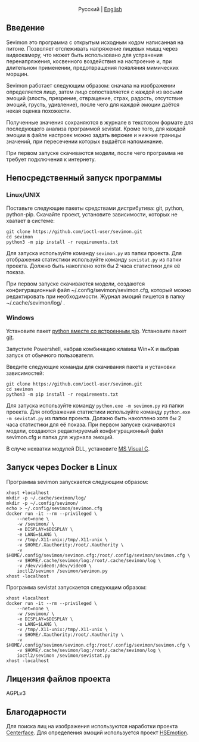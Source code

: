 <div align="center">

Русский | [English](README.md)

</div>


## Введение

Sevimon это программа с открытым исходным кодом написанная на питоне. Позволяет отслеживать напряжение лицевых мышц через видеокамеру, что может быть использовано для устранения перенапряжения, косвенного воздействия на настроение и, при длительном применении, предотвращения появляния мимических морщин.

Sevimon работает следующим образом: сначала на изображении определяется лицо, затем лицо сопоставляется с каждой из восьми эмоций (злость, презрение, отвращение, страх, радость, отсутствие эмоций, грусть, удивление), после чего для каждой эмоции даётся некая оценка похожести.

Полученные значения сохраняются в журнале в текстовом формате для последующего анализа программой sevistat.
Кроме того, для каждой эмоции в файле настроек можно задать верхние и нижние границы значений, при пересечении которых выдаётся напоминание.

При первом запуске скачиваются модели, после чего программа не требует подключения к интернету.

## Непосредственный запуск программы
### Linux/UNIX

Поставьте следующие пакеты средствами дистрибутива: git, python, python-pip.
Скачайте проект, установите зависимости, которых не хватает в системе:
```shell
git clone https://github.com/ioctl-user/sevimon.git
cd sevimon
python3 -m pip install -r requirements.txt
```

Для запуска используйте команду `sevimon.py` из папки проекта.
Для отображения статистики используйте команду `sevistat.py` из папки проекта. Должно быть накоплено хотя бы 2 часа статистики для её показа.

При первом запуске скачиваются модели, создаются конфигурационный файл ~/.config/sevimon/sevimon.cfg, который можно редактировать при необходимости.
Журнал эмоций пишется в папку ~/.cache/sevimon/log/ .

### Windows 

Установите пакет [python вместе со встроенным pip](https://www.python.org/downloads/windows/).
Установите пакет [git](https://git-scm.com/download/win).

Запустите Powershell, набрав комбинацию клавиш Win+X и выбрав запуск от обычного пользователя.

Введите следующие команды для скачивания пакета и установки зависимостей:
```shell
git clone https://github.com/ioctl-user/sevimon.git
cd sevimon
python3 -m pip install -r requirements.txt
```

Для запуска используйте команду `python.exe -m sevimon.py` из папки проекта.
Для отображения статистики используйте команду `python.exe -m sevistat.py` из папки проекта. Должно быть накоплено хотя бы 2 часа статистики для её показа.
При первом запуске скачиваются модели, создаются редактируемый конфигурационный файл sevimon.cfg и папка для журнала эмоций.

В случе нехватки модулей DLL, установите [MS Visual C](https://learn.microsoft.com/cpp/windows/latest-supported-vc-redist).

## Запуск через Docker в Linux
Программа sevimon запускается следующим образом:
```shell
xhost +localhost
mkdir -p ~/.cache/sevimon/log/
mkdir -p ~/.config/sevimon/
echo > ~/.config/sevimon/sevimon.cfg
docker run -it --rm --privileged \
    --net=none \
    -w /sevimon/ \
    -e DISPLAY=$DISPLAY \
    -e LANG=$LANG \
    -v /tmp/.X11-unix:/tmp/.X11-unix \
    -v $HOME/.Xauthority:/root/.Xauthority \
    -v $HOME/.config/sevimon/sevimon.cfg:/root/.config/sevimon/sevimon.cfg \
    -v $HOME/.cache/sevimon/log:/root/.cache/sevimon/log \
    -v /dev/video0:/dev/video0 \
    ioctl2/sevimon /sevimon/sevimon.py
xhost -localhost
```
Программа sevistat запускается следующим образом:
```shell
xhost +localhost
docker run -it --rm --privileged \
    --net=none \
    -w /sevimon/ \
    -e DISPLAY=$DISPLAY \
    -e LANG=$LANG \
    -v /tmp/.X11-unix:/tmp/.X11-unix \
    -v $HOME/.Xauthority:/root/.Xauthority \
    -v $HOME/.config/sevimon/sevimon.cfg:/root/.config/sevimon/sevimon.cfg \
    -v $HOME/.cache/sevimon/log:/root/.cache/sevimon/log \
    ioctl2/sevimon /sevimon/sevistat.py
xhost -localhost
```

## Лицензия файлов проекта

AGPLv3

## Благодарности

Для поиска лиц на изображения используются наработки проекта [Centerface](https://github.com/Star-Clouds/CenterFace/blob/master/prj-python/).
Для определения эмоций используется проект [HSEmotion](https://github.com/HSE-asavchenko/face-emotion-recognition).
